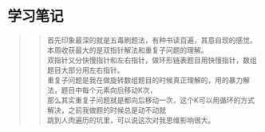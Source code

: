 学习笔记  
=
>>首先印象最深的就是五毒刷题法，有种书读百遍，其意自现的感觉。  
>>本周收获最大的是双指针解法和重复子问题的理解。  
>>双指针又分快慢指针和左右指针，做环形链表题目用快慢指针，数组题目大部分用左右指针。  
>>重复子问题是我在做旋转数组题目的时候真正理解的，用的暴力解法，题目中每个元素向后移动K次，  
那么其实重复子问题就是都向后移动一次，这个K可以用循环的方式解决，之前我做题的时候总是动不动就  
跳到人肉遍历的坑里，可以说这次对我思维影响很大。